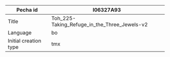 |Pecha id | I06327A93
| --- | --- 
|Title | Toh_225-Taking_Refuge_in_the_Three_Jewels-v2 
|Language | bo
|Initial creation type | tmx